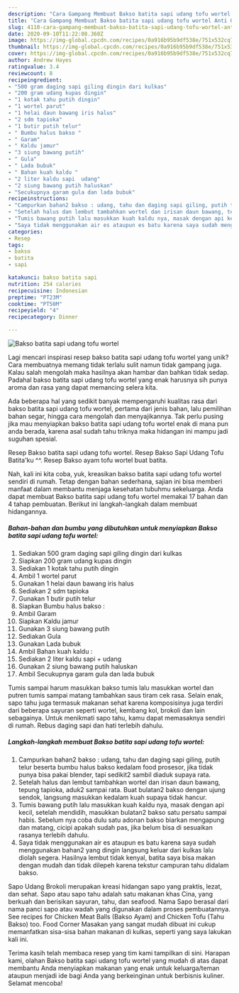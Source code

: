 ```yaml
---
description: "Cara Gampang Membuat Bakso batita sapi udang tofu wortel Anti Gagal"
title: "Cara Gampang Membuat Bakso batita sapi udang tofu wortel Anti Gagal"
slug: 4110-cara-gampang-membuat-bakso-batita-sapi-udang-tofu-wortel-anti-gagal
date: 2020-09-10T11:22:08.360Z
image: https://img-global.cpcdn.com/recipes/0a916b95b9df538e/751x532cq70/bakso-batita-sapi-udang-tofu-wortel-foto-resep-utama.jpg
thumbnail: https://img-global.cpcdn.com/recipes/0a916b95b9df538e/751x532cq70/bakso-batita-sapi-udang-tofu-wortel-foto-resep-utama.jpg
cover: https://img-global.cpcdn.com/recipes/0a916b95b9df538e/751x532cq70/bakso-batita-sapi-udang-tofu-wortel-foto-resep-utama.jpg
author: Andrew Hayes
ratingvalue: 3.4
reviewcount: 8
recipeingredient:
- "500 gram daging sapi giling dingin dari kulkas"
- "200 gram udang kupas dingin"
- "1 kotak tahu putih dingin"
- "1 wortel parut"
- "1 helai daun bawang iris halus"
- "2 sdm tapioka"
- "1 butir putih telur"
- " Bumbu halus bakso "
- " Garam"
- " Kaldu jamur"
- "3 siung bawang putih"
- " Gula"
- " Lada bubuk"
- " Bahan kuah kaldu "
- "2 liter kaldu sapi  udang"
- "2 siung bawang putih haluskan"
- "Secukupnya garam gula dan lada bubuk"
recipeinstructions:
- "Campurkan bahan2 bakso : udang, tahu dan daging sapi giling, putih telur beserta bumbu halus bakso kedalam food prosesor, jika tidak punya bisa pakai blender, tapi sedikit2 sambil diaduk supaya rata."
- "Setelah halus dan lembut tambahkan wortel dan irisan daun bawang, tepung tapioka, aduk2 sampai rata. Buat bulatan2 bakso dengan ujung sendok, langsung masukkan kedalam kuah supaya tidak hancur."
- "Tumis bawang putih lalu masukkan kuah kaldu nya, masak dengan api kecil, setelah mendidih, masukkan bulatan2 bakso satu persatu sampai habis. Sebelum nya coba dulu satu adonan bakso biarkan mengapung dan matang, cicipi apakah sudah pas, jika belum bisa di sesuaikan rasanya terlebih dahulu."
- "Saya tidak menggunakan air es ataupun es batu karena saya sudah menggunakan bahan2 yang dingin langsung keluar dari kulkas lalu diolah segera. Hasilnya lembut tidak kenyal, batita saya bisa makan dengan mudah dan tidak dilepeh karena tekstur campuran tahu didalam bakso."
categories:
- Resep
tags:
- bakso
- batita
- sapi

katakunci: bakso batita sapi 
nutrition: 254 calories
recipecuisine: Indonesian
preptime: "PT23M"
cooktime: "PT50M"
recipeyield: "4"
recipecategory: Dinner

---
```



![Bakso batita sapi udang tofu wortel](https://img-global.cpcdn.com/recipes/0a916b95b9df538e/751x532cq70/bakso-batita-sapi-udang-tofu-wortel-foto-resep-utama.jpg)

Lagi mencari inspirasi resep bakso batita sapi udang tofu wortel yang unik? Cara membuatnya memang tidak terlalu sulit namun tidak gampang juga. Kalau salah mengolah maka hasilnya akan hambar dan bahkan tidak sedap. Padahal bakso batita sapi udang tofu wortel yang enak harusnya sih punya aroma dan rasa yang dapat memancing selera kita.

Ada beberapa hal yang sedikit banyak mempengaruhi kualitas rasa dari bakso batita sapi udang tofu wortel, pertama dari jenis bahan, lalu pemilihan bahan segar, hingga cara mengolah dan menyajikannya. Tak perlu pusing jika mau menyiapkan bakso batita sapi udang tofu wortel enak di mana pun anda berada, karena asal sudah tahu triknya maka hidangan ini mampu jadi suguhan spesial.

Resep Bakso batita sapi udang tofu wortel. Resep Bakso Sapi Udang Tofu Batita&#39;ku ^^. Resep Bakso ayam tofu wortel buat batita.


Nah, kali ini kita coba, yuk, kreasikan bakso batita sapi udang tofu wortel sendiri di rumah. Tetap dengan bahan sederhana, sajian ini bisa memberi manfaat dalam membantu menjaga kesehatan tubuhmu sekeluarga. Anda dapat membuat Bakso batita sapi udang tofu wortel memakai 17 bahan dan 4 tahap pembuatan. Berikut ini langkah-langkah dalam membuat hidangannya.

<!--inarticleads1-->

##### Bahan-bahan dan bumbu yang dibutuhkan untuk menyiapkan Bakso batita sapi udang tofu wortel:

1. Sediakan 500 gram daging sapi giling dingin dari kulkas
1. Siapkan 200 gram udang kupas dingin
1. Sediakan 1 kotak tahu putih dingin
1. Ambil 1 wortel parut
1. Gunakan 1 helai daun bawang iris halus
1. Sediakan 2 sdm tapioka
1. Gunakan 1 butir putih telur
1. Siapkan  Bumbu halus bakso :
1. Ambil  Garam
1. Siapkan  Kaldu jamur
1. Gunakan 3 siung bawang putih
1. Sediakan  Gula
1. Gunakan  Lada bubuk
1. Ambil  Bahan kuah kaldu :
1. Sediakan 2 liter kaldu sapi + udang
1. Gunakan 2 siung bawang putih haluskan
1. Ambil Secukupnya garam gula dan lada bubuk


Tumis sampai harum masukkan bakso tumis lalu masukkan wortel dan putren tumis sampai matang tambahkan saus tiram cek rasa. Selain enak, sapo tahu juga termasuk makanan sehat karena komposisinya juga terdiri dari beberapa sayuran seperti wortel, kembang kol, brokoli dan lain sebagainya. Untuk menikmati sapo tahu, kamu dapat memasaknya sendiri di rumah. Rebus daging sapi dan hati terlebih dahulu. 

<!--inarticleads2-->

##### Langkah-langkah membuat Bakso batita sapi udang tofu wortel:

1. Campurkan bahan2 bakso : udang, tahu dan daging sapi giling, putih telur beserta bumbu halus bakso kedalam food prosesor, jika tidak punya bisa pakai blender, tapi sedikit2 sambil diaduk supaya rata.
1. Setelah halus dan lembut tambahkan wortel dan irisan daun bawang, tepung tapioka, aduk2 sampai rata. Buat bulatan2 bakso dengan ujung sendok, langsung masukkan kedalam kuah supaya tidak hancur.
1. Tumis bawang putih lalu masukkan kuah kaldu nya, masak dengan api kecil, setelah mendidih, masukkan bulatan2 bakso satu persatu sampai habis. Sebelum nya coba dulu satu adonan bakso biarkan mengapung dan matang, cicipi apakah sudah pas, jika belum bisa di sesuaikan rasanya terlebih dahulu.
1. Saya tidak menggunakan air es ataupun es batu karena saya sudah menggunakan bahan2 yang dingin langsung keluar dari kulkas lalu diolah segera. Hasilnya lembut tidak kenyal, batita saya bisa makan dengan mudah dan tidak dilepeh karena tekstur campuran tahu didalam bakso.


Sapo Udang Brokoli merupakan kreasi hidangan sapo yang praktis, lezat, dan sehat. Sapo atau sapo tahu adalah satu makanan khas Cina, yang berkuah dan berisikan sayuran, tahu, dan seafood. Nama Sapo berasal dari nama panci sapo atau wadah yang digunakan dalam proses pembuatannya. See recipes for Chicken Meat Balls (Bakso Ayam) and Chicken Tofu (Tahu Bakso) too. Food Corner Masakan yang sangat mudah dibuat ini cukup memanfatkan sisa-sisa bahan makanan di kulkas, seperti yang saya lakukan kali ini. 

Terima kasih telah membaca resep yang tim kami tampilkan di sini. Harapan kami, olahan Bakso batita sapi udang tofu wortel yang mudah di atas dapat membantu Anda menyiapkan makanan yang enak untuk keluarga/teman ataupun menjadi ide bagi Anda yang berkeinginan untuk berbisnis kuliner. Selamat mencoba!

